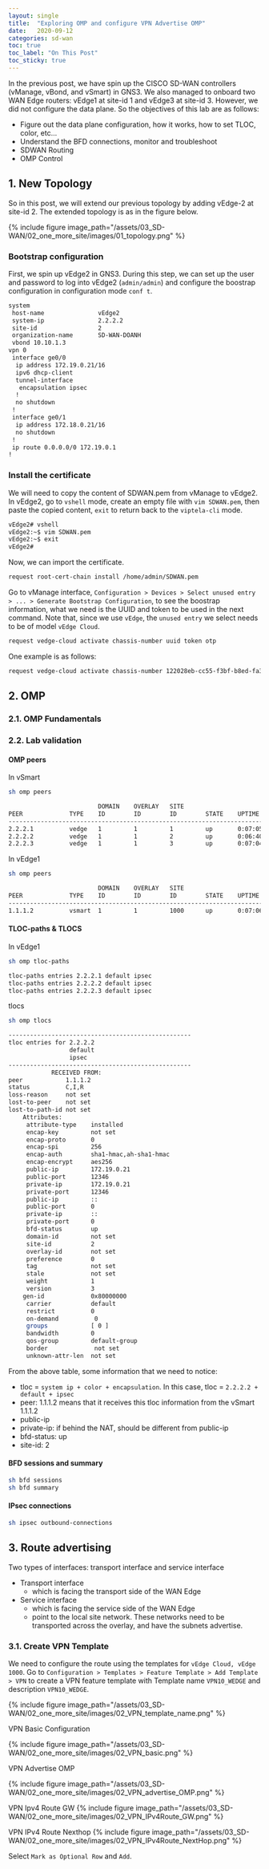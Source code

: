 ```yaml
---
layout: single
title:  "Exploring OMP and configure VPN Advertise OMP"
date:   2020-09-12 
categories: sd-wan
toc: true
toc_label: "On This Post"
toc_sticky: true
---
```

In the previous post, we have spin up the CISCO SD-WAN controllers (vManage, vBond, and vSmart)
in GNS3. We also managed to onboard two WAN Edge routers: vEdge1 at site-id 1 and vEdge3 at
site-id 3. However, we did not configure the data plane. So the objectives of this lab are as 
follows:
- Figure out the data plane configuration, how it works, how to set TLOC, color, etc...
- Understand the BFD connections, monitor and troubleshoot
- SDWAN Routing
- OMP Control 

## 1. New Topology
So in this post, we will extend our previous topology by adding vEdge-2 at site-id 2. The 
extended topology is as in the figure below.

{% include figure image_path="/assets/03_SD-WAN/02_one_more_site/images/01_topology.png" %}

### Bootstrap configuration

First, we spin up vEdge2 in GNS3. During this step, we can set up the user and password to 
log into vEdge2 (`admin/admin`) and configure the boostrap configuration in configuration mode
`conf t`.

```bash
system
 host-name               vEdge2
 system-ip               2.2.2.2
 site-id                 2
 organization-name       SD-WAN-DOANH
 vbond 10.10.1.3
vpn 0
 interface ge0/0
  ip address 172.19.0.21/16
  ipv6 dhcp-client
  tunnel-interface
   encapsulation ipsec
  !
  no shutdown
 !
 interface ge0/1
  ip address 172.18.0.21/16
  no shutdown
 !
 ip route 0.0.0.0/0 172.19.0.1
!
```
### Install the certificate
We will need to copy the content of SDWAN.pem from vManage to vEdge2. In vEdge2, 
go to `vshell` mode, create an empty file with `vim SDWAN.pem`, then paste the copied content,
`exit` to return back to the `viptela-cli` mode.

```bash
vEdge2# vshell
vEdge2:~$ vim SDWAN.pem
vEdge2:~$ exit         
vEdge2# 
```

Now, we can import the certificate.
```bash
request root-cert-chain install /home/admin/SDWAN.pem
```

Go to vManage interface, `Configuration > Devices > Select unused entry > ... > Generate Bootstrap
Configuration`, to see the boostrap information, what we need is the UUID and token to be used
in the next command. Note that, since we use `vEdge`, the `unused entry` we select needs to 
be of model `vEdge Cloud`.

```bash
request vedge-cloud activate chassis-number uuid token otp
```
One example is as follows:
```bash
request vedge-cloud activate chassis-number 122028eb-cc55-f3bf-b8ed-fa38fcb5fa2c token ee20ed20da914acdad6d79974cd3b85e
```

## 2. OMP
### 2.1. OMP Fundamentals
### 2.2. Lab validation
#### OMP peers
In vSmart
```bash
sh omp peers
```

```bash
                         DOMAIN    OVERLAY   SITE                                
PEER             TYPE    ID        ID        ID        STATE    UPTIME           R/I/S  
------------------------------------------------------------------------------------------
2.2.2.1          vedge   1         1         1         up       0:07:05:11       0/0/0
2.2.2.2          vedge   1         1         2         up       0:06:40:52       0/0/0
2.2.2.3          vedge   1         1         3         up       0:07:04:22       0/0/0
```

In vEdge1
```bash
sh omp peers
```
```bash
                         DOMAIN    OVERLAY   SITE                                
PEER             TYPE    ID        ID        ID        STATE    UPTIME           R/I/S  
------------------------------------------------------------------------------------------
1.1.1.2          vsmart  1         1         1000      up       0:07:06:48       0/0/0
```

#### TLOC-paths & TLOCS
In vEdge1
```bash
sh omp tloc-paths
```

```bash
tloc-paths entries 2.2.2.1 default ipsec
tloc-paths entries 2.2.2.2 default ipsec
tloc-paths entries 2.2.2.3 default ipsec
```

tlocs
```bash
sh omp tlocs
```

```bash
---------------------------------------------------
tloc entries for 2.2.2.2
                 default
                 ipsec
---------------------------------------------------
            RECEIVED FROM:                   
peer            1.1.1.2
status          C,I,R
loss-reason     not set
lost-to-peer    not set
lost-to-path-id not set
    Attributes:
     attribute-type    installed
     encap-key         not set
     encap-proto       0
     encap-spi         256
     encap-auth        sha1-hmac,ah-sha1-hmac
     encap-encrypt     aes256
     public-ip         172.19.0.21
     public-port       12346
     private-ip        172.19.0.21
     private-port      12346
     public-ip         ::
     public-port       0
     private-ip        ::
     private-port      0
     bfd-status        up
     domain-id         not set
     site-id           2
     overlay-id        not set
     preference        0
     tag               not set
     stale             not set
     weight            1
     version           3
    gen-id             0x80000000
     carrier           default
     restrict          0
     on-demand          0
     groups            [ 0 ]
     bandwidth         0
     qos-group         default-group
     border             not set
     unknown-attr-len  not set

```

From the above table, some information that we need to notice:
- tloc = `system ip + color + encapsulation`. In this case, tloc = `2.2.2.2 + default + ipsec`
- peer: 1.1.1.2 means that it receives this tloc information from the vSmart 1.1.1.2
- public-ip
- private-ip: if behind the NAT, should be different from public-ip
- bfd-status: up
- site-id: 2

#### BFD sessions and summary
```bash
sh bfd sessions
sh bfd summary
```

#### IPsec connections
```bash
sh ipsec outbound-connections
```

## 3. Route advertising
Two types of interfaces: transport interface and service interface
- Transport interface
  - which is facing the transport side of the WAN Edge
- Service interface
  - which is facing the service side of the WAN Edge
  - point to the local site network. These networks need to be transported across the overlay,
  and have the subnets advertise.

### 3.1. Create VPN Template  
We need to configure the route using the templates for `vEdge Cloud, vEdge 1000`.
Go to `Configuration > Templates > Feature Template > Add Template > VPN` to create a VPN
feature template with Template name `VPN10_WEDGE` and description `VPN10_WEDGE`.

{% include figure image_path="/assets/03_SD-WAN/02_one_more_site/images/02_VPN_template_name.png" %}

VPN Basic Configuration

{% include figure image_path="/assets/03_SD-WAN/02_one_more_site/images/02_VPN_basic.png" %}

VPN Advertise OMP

{% include figure image_path="/assets/03_SD-WAN/02_one_more_site/images/02_VPN_advertise_OMP.png" %}

VPN Ipv4 Route GW
{% include figure image_path="/assets/03_SD-WAN/02_one_more_site/images/02_VPN_IPv4Route_GW.png" %}

VPN IPv4 Route Nexthop
{% include figure image_path="/assets/03_SD-WAN/02_one_more_site/images/02_VPN_IPv4Route_NextHop.png" %}

Select `Mark as Optional Row` and `Add`.